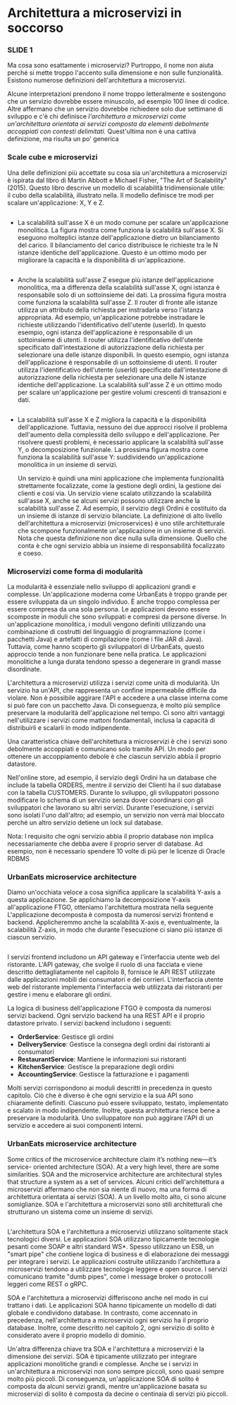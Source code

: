 # Architettura a microservizi in soccorso

### SLIDE 1

Ma cosa sono esattamente i microservizi? Purtroppo, il nome non aiuta perché si mette troppo l'accento sulla dimensione e non sulle funzionalità. Esistono numerose definizioni dell'architettura a microservizi.&#x20;

Alcune interpretazioni prendono il nome troppo letteralmente e sostengono che un servizio dovrebbe essere minuscolo, ad esempio 100 linee di codice. Altre affermano che un servizio dovrebbe richiedere solo due settimane di sviluppo e c'è chi definisce _l'architettura a microservizi come un'architettura orientata ai servizi composta da elementi debolmente accoppiati con contesti delimitati._ Quest'ultima non è una cattiva definizione, ma risulta un po' generica

### Scale cube e microservizi

Una delle definizioni più accettate su cosa sia un'architettura a microservizi è ispirata dal libro di Martin Abbott e Michael Fisher, "The Art of Scalability" (2015). Questo libro descrive un modello di scalabilità tridimensionale utile: il cubo della scalabilità, illustrato nella. Il modello definisce tre modi per scalare un'applicazione: X, Y e Z.

<figure><img src="../.gitbook/assets/Screenshot 2023-08-11 alle 21.45.07.png" alt=""><figcaption></figcaption></figure>



* La scalabilità sull'asse X è un modo comune per scalare un'applicazione monolitica. La figura mostra come funziona la scalabilità sull'asse X. Si eseguono molteplici istanze dell'applicazione dietro un bilanciamento del carico. Il bilanciamento del carico distribuisce le richieste tra le N istanze identiche dell'applicazione. Questo è un ottimo modo per migliorare la capacità e la disponibilità di un'applicazione.

<figure><img src="../.gitbook/assets/Screenshot 2023-08-14 alle 20.29.30.png" alt=""><figcaption></figcaption></figure>

* Anche la scalabilità sull'asse Z esegue più istanze dell'applicazione monolitica, ma a differenza della scalabilità sull'asse X, ogni istanza è responsabile solo di un sottoinsieme dei dati. La prossima figura mostra come funziona la scalabilità sull'asse Z. Il router di fronte alle istanze utilizza un attributo della richiesta per instradarla verso l'istanza appropriata. Ad esempio, un'applicazione potrebbe instradare le richieste utilizzando l'identificativo dell'utente (userId). In questo esempio, ogni istanza dell'applicazione è responsabile di un sottoinsieme di utenti. Il router utilizza l'identificativo dell'utente specificato dall'intestazione di autorizzazione della richiesta per selezionare una delle istanze disponibili. In questo esempio, ogni istanza dell'applicazione è responsabile di un sottoinsieme di utenti. Il router utilizza l'identificativo dell'utente (userId) specificato dall'intestazione di autorizzazione della richiesta per selezionare una delle N istanze identiche dell'applicazione. La scalabilità sull'asse Z è un ottimo modo per scalare un'applicazione per gestire volumi crescenti di transazioni e dati.



<figure><img src="../.gitbook/assets/Screenshot 2023-08-14 alle 20.30.04.png" alt=""><figcaption></figcaption></figure>

*   La scalabilità sull'asse X e Z migliora la capacità e la disponibilità dell'applicazione. Tuttavia, nessuno dei due approcci risolve il problema dell'aumento della complessità dello sviluppo e dell'applicazione. Per risolvere questi problemi, è necessario applicare la scalabilità sull'asse Y, o decomposizione funzionale. La prossima figura mostra come funziona la scalabilità sull'asse Y: suddividendo un'applicazione monolitica in un insieme di servizi.

    Un servizio è quindi una mini applicazione che implementa funzionalità strettamente focalizzate, come la gestione degli ordini, la gestione dei clienti e così via. Un servizio viene scalato utilizzando la scalabilità sull'asse X, anche se alcuni servizi possono utilizzare anche la scalabilità sull'asse Z. Ad esempio, il servizio degli Ordini è costituito da un insieme di istanze di servizio bilanciate. La definizione di alto livello dell'architettura a microservizi (microservices) è uno stile architetturale che scompone funzionalmente un'applicazione in un insieme di servizi. Nota che questa definizione non dice nulla sulla dimensione. Quello che conta è che ogni servizio abbia un insieme di responsabilità focalizzato e coeso.

### Microservizi come forma di modularità

La modularità è essenziale nello sviluppo di applicazioni grandi e complesse. Un'applicazione moderna come UrbanEats è troppo grande per essere sviluppata da un singolo individuo. È anche troppo complessa per essere compresa da una sola persona. Le applicazioni devono essere scomposte in moduli che sono sviluppati e compresi da persone diverse. In un'applicazione monolitica, i moduli vengono definiti utilizzando una combinazione di costrutti del linguaggio di programmazione (come i pacchetti Java) e artefatti di compilazione (come i file JAR di Java). Tuttavia, come hanno scoperto gli sviluppatori di UrbanEats, questo approccio tende a non funzionare bene nella pratica. Le applicazioni monolitiche a lunga durata tendono spesso a degenerare in grandi masse disordinate.

L'architettura a microservizi utilizza i servizi come unità di modularità. Un servizio ha un'API, che rappresenta un confine impermeabile difficile da violare. Non è possibile aggirare l'API e accedere a una classe interna come si può fare con un pacchetto Java. Di conseguenza, è molto più semplice preservare la modularità dell'applicazione nel tempo. Ci sono altri vantaggi nell'utilizzare i servizi come mattoni fondamentali, inclusa la capacità di distribuirli e scalarli in modo indipendente.

Una caratteristica chiave dell'architettura a microservizi è che i servizi sono debolmente accoppiati e comunicano solo tramite API. Un modo per ottenere un accoppiamento debole è che ciascun servizio abbia il proprio datastore.&#x20;

Nell'online store, ad esempio, il servizio degli Ordini ha un database che include la tabella ORDERS, mentre il servizio dei Clienti ha il suo database con la tabella CUSTOMERS. Durante lo sviluppo, gli sviluppatori possono modificare lo schema di un servizio senza dover coordinarsi con gli sviluppatori che lavorano su altri servizi. Durante l'esecuzione, i servizi sono isolati l'uno dall'altro; ad esempio, un servizio non verrà mai bloccato perché un altro servizio detiene un lock sul database.

Nota: l requisito che ogni servizio abbia il proprio database non implica necessariamente che debba avere il proprio server di database. Ad esempio, non è necessario spendere 10 volte di più per le licenze di Oracle RDBMS

### UrbanEats microservice architecture

Diamo un'occhiata veloce a cosa significa applicare la scalabilità Y-axis a questa applicazione. Se applichiamo la decomposizione Y-axis all'applicazione FTGO, otteniamo l'architettura mostrata nella seguente L'applicazione decomposta è composta da numerosi servizi frontend e backend. Applicheremmo anche la scalabilità X-axis e, eventualmente, la scalabilità Z-axis, in modo che durante l'esecuzione ci siano più istanze di ciascun servizio.

<figure><img src="../.gitbook/assets/Screenshot 2023-08-14 alle 20.39.34.png" alt=""><figcaption></figcaption></figure>

I servizi frontend includono un API gateway e l'interfaccia utente web del ristorante. L'API gateway, che svolge il ruolo di una facciata e viene descritto dettagliatamente nel capitolo 8, fornisce le API REST utilizzate dalle applicazioni mobili dei consumatori e dei corrieri. L'interfaccia utente web del ristorante implementa l'interfaccia web utilizzata dai ristoranti per gestire i menu e elaborare gli ordini.

La logica di business dell'applicazione FTGO è composta da numerosi servizi backend. Ogni servizio backend ha una REST API e il proprio datastore privato. I servizi backend includono i seguenti:

* **OrderService**: Gestisce gli ordini&#x20;
* **DeliveryService**: Gestisce la consegna degli ordini dai ristoranti ai consumatori&#x20;
* **RestaurantService**: Mantiene le informazioni sui ristoranti&#x20;
* **KitchenService**: Gestisce la preparazione degli ordini&#x20;
* **AccountingService**: Gestisce la fatturazione e i pagamenti

Molti servizi corrispondono ai moduli descritti in precedenza in questo capitolo. Ciò che è diverso è che ogni servizio e la sua API sono chiaramente definiti. Ciascuno può essere sviluppato, testato, implementato e scalato in modo indipendente. Inoltre, questa architettura riesce bene a preservare la modularità. Uno sviluppatore non può aggirare l'API di un servizio e accedere ai suoi componenti interni.

### UrbanEats microservice architecture

Some critics of the microservice architecture claim it’s nothing new—it’s service- oriented architecture (SOA). At a very high level, there are some similarities. SOA and the microservice architecture are architectural styles that structure a system as a set of services. Alcuni critici dell'architettura a microservizi affermano che non sia niente di nuovo, ma una forma di architettura orientata ai servizi (SOA). A un livello molto alto, ci sono alcune somiglianze. SOA e l'architettura a microservizi sono stili architetturali che strutturano un sistema come un insieme di servizi.

<figure><img src="../.gitbook/assets/Screenshot 2023-08-14 alle 20.44.47.png" alt=""><figcaption></figcaption></figure>

L'architettura SOA e l'architettura a microservizi utilizzano solitamente stack tecnologici diversi. Le applicazioni SOA utilizzano tipicamente tecnologie pesanti come SOAP e altri standard WS\*. Spesso utilizzano un ESB, un "smart pipe" che contiene logica di business e di elaborazione dei messaggi per integrare i servizi. Le applicazioni costruite utilizzando l'architettura a microservizi tendono a utilizzare tecnologie leggere e open source. I servizi comunicano tramite "dumb pipes", come i message broker o protocolli leggeri come REST o gRPC.

SOA e l'architettura a microservizi differiscono anche nel modo in cui trattano i dati. Le applicazioni SOA hanno tipicamente un modello di dati globale e condividono database. In contrasto, come accennato in precedenza, nell'architettura a microservizi ogni servizio ha il proprio database. Inoltre, come descritto nel capitolo 2, ogni servizio di solito è considerato avere il proprio modello di dominio.

Un'altra differenza chiave tra SOA e l'architettura a microservizi è la dimensione dei servizi. SOA è tipicamente utilizzato per integrare applicazioni monolitiche grandi e complesse. Anche se i servizi in un'architettura a microservizi non sono sempre piccoli, sono quasi sempre molto più piccoli. Di conseguenza, un'applicazione SOA di solito è composta da alcuni servizi grandi, mentre un'applicazione basata su microservizi di solito è composta da decine o centinaia di servizi più piccoli.

